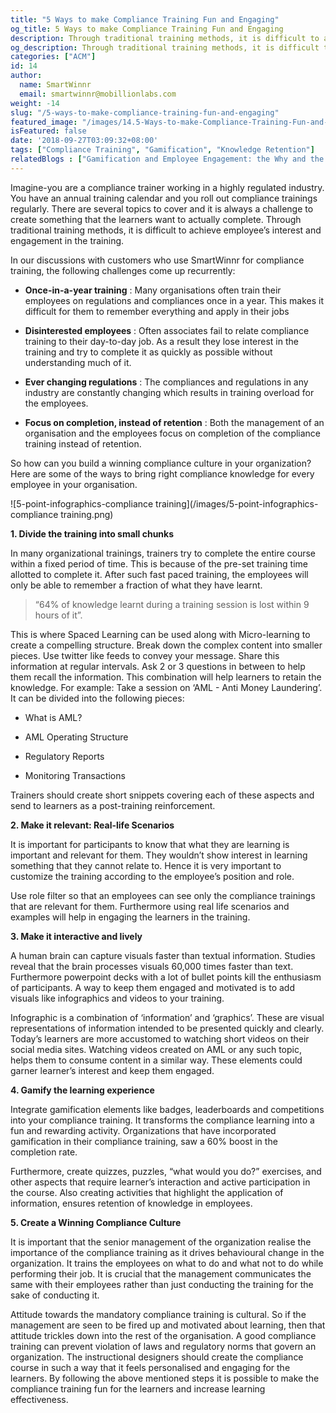 ```yaml
---
title: "5 Ways to make Compliance Training Fun and Engaging"
og_title: 5 Ways to make Compliance Training Fun and Engaging
description: Through traditional training methods, it is difficult to achieve employee’s interest and engagement in the compliance training.  Here are some of the ways to bring right compliance knowledge for every employee in your organisation in a fun and engaging way.
og_description: Through traditional training methods, it is difficult to achieve employee’s interest and engagement in the compliance training.  Here are some of the ways to bring right compliance knowledge for every employee in your organisation in a fun and engaging way.
categories: ["ACM"]
id: 14
author:
  name: SmartWinnr
  email: smartwinnr@mobillionlabs.com
weight: -14
slug: "/5-ways-to-make-compliance-training-fun-and-engaging"
featured_image: "/images/14.5-Ways-to-make-Compliance-Training-Fun-and-Engaging.png"
isFeatured: false
date: '2018-09-27T03:09:32+08:00'
tags: ["Compliance Training", "Gamification", "Knowledge Retention"]
relatedBlogs : ["Gamification and Employee Engagement: the Why and the How", "How can Adaptive Learning Help in driving Effective Compliance Trainings?", "4 Best Practices to Drive End-user Adoption in Salesforce", "7 Sales Training Games that actually boost your sales team’s skills"]
---
```

 Imagine-you are a compliance trainer working in a highly regulated industry. You have an annual training calendar and you roll out compliance trainings regularly. There are several topics to cover and it is always a challenge to create something that the learners want to actually complete. Through traditional training methods, it is difficult to achieve employee’s interest and engagement in the training.

 In our discussions with customers who use SmartWinnr for compliance training, the following challenges come up recurrently:

 * **Once-in-a-year training** : Many organisations often train their employees on regulations and compliances once in a year. This makes it difficult for them to remember everything and apply in their jobs

 * **Disinterested employees** : Often associates fail to relate compliance training to their day-to-day job. As a result they lose interest in the training and try to complete it as quickly as possible without understanding much of it.

 * **Ever changing regulations** : The compliances and regulations in any industry are constantly changing which results in training overload for the employees.

 * **Focus on completion, instead of retention** : Both the management of an organisation and the employees focus on completion of the compliance training instead of retention.

 So how can you build a winning compliance culture in your organization? Here are some of the ways to bring right compliance knowledge for every employee in your organisation.

 ![5-point-infographics-compliance training](/images/5-point-infographics-compliance training.png)

 **1. Divide the training into small chunks**

 In many organizational trainings, trainers try to complete the entire course within a fixed period of time. This is because of the pre-set training time allotted to complete it. After such fast paced training, the employees will only be able to remember a fraction of what they have learnt.

 > “64% of knowledge learnt during a training session is lost within 9 hours of it”.

 This is where Spaced Learning can be used along with Micro-learning to create a compelling structure. Break down the complex content into smaller pieces. Use twitter like feeds to convey your message. Share this information at regular intervals. Ask 2 or 3 questions in between to help them recall the information. This combination will help learners to retain the knowledge.
 For example: Take a session on ‘AML - Anti Money Laundering’. It can be divided into the following pieces:

 * What is AML?

 * AML Operating Structure

 * Regulatory Reports

 * Monitoring Transactions

 Trainers should create short snippets covering each of these aspects and send to learners as a post-training reinforcement.

 **2. Make it relevant: Real-life Scenarios**

 It is important for participants to know that what they are learning is important and relevant for them. They wouldn’t show interest in learning something that they cannot relate to. Hence it is very important to customize the training according to the employee’s position and role.

 Use role filter so that an employees can see only the compliance trainings that are relevant for them. Furthermore using real life scenarios and examples will help in engaging the learners in the training.

 **3. Make it interactive and lively**

 A human brain can capture visuals faster than textual information. Studies reveal that the brain processes visuals 60,000 times faster than text. Furthermore powerpoint decks with a lot of bullet points kill the enthusiasm of participants. A way to keep them engaged and motivated is to add visuals like infographics and videos to your training.

 Infographic is a combination of ‘information’ and ‘graphics’. These are visual representations of information intended to be presented quickly and clearly. Today’s learners are more accustomed to watching short videos on their social media sites. Watching videos created on AML or any such topic, helps them to consume content in a similar way. These elements could garner learner’s interest and keep them engaged.

 **4. Gamify the learning experience**

 Integrate gamification elements like badges, leaderboards and competitions into your compliance training. It transforms the compliance learning into a fun and rewarding activity. Organizations that have incorporated gamification in their compliance training, saw a 60% boost in the completion rate.

 Furthermore, create quizzes, puzzles, “what would you do?” exercises, and other aspects that require learner’s interaction and active participation in the course. Also creating activities that highlight the application of information, ensures retention of knowledge in employees.

 **5. Create a Winning Compliance Culture**

 It is important that the senior management of the organization realise the importance of the compliance training as it drives behavioural change in the organization. It trains the employees on what to do and what not to do while performing their job. It is crucial that the management communicates the same with their employees rather than just conducting the training for the sake of conducting it.

 Attitude towards the mandatory compliance training is cultural. So if the management  are seen to be fired up and motivated about learning, then that attitude trickles down into the rest of the organisation.
 A good compliance training can prevent violation of laws and regulatory norms that govern an organization. The instructional designers should create the compliance course in such a way that it feels personalised and engaging for the learners. By following the above mentioned steps it is possible to make the compliance training fun for the learners and increase learning effectiveness.
